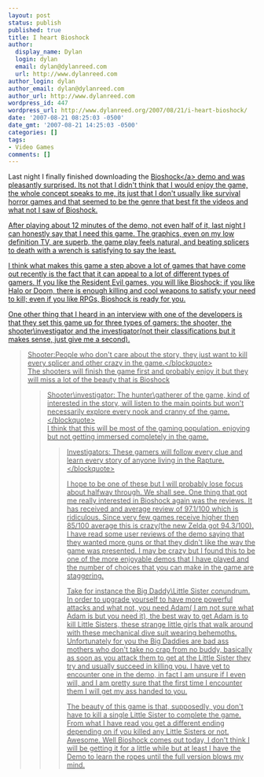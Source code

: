 ```yaml
---
layout: post
status: publish
published: true
title: I heart Bioshock
author:
  display_name: Dylan
  login: dylan
  email: dylan@dylanreed.com
  url: http://www.dylanreed.com
author_login: dylan
author_email: dylan@dylanreed.com
author_url: http://www.dylanreed.com
wordpress_id: 447
wordpress_url: http://www.dylanreed.org/2007/08/21/i-heart-bioshock/
date: '2007-08-21 08:25:03 -0500'
date_gmt: '2007-08-21 14:25:03 -0500'
categories: []
tags:
- Video Games
comments: []
---
```

<p>Last night I finally finished downloading the <a href="http:&#47;&#47;www.amazon.com&#47;2K-Games-BioShock&#47;dp&#47;B000MKA60W&#47;ref=pd_bbs_sr_1&#47;105-7230922-9522015?ie=UTF8&amp;s=videogames&amp;qid=1187717236&amp;sr=8-1">Bioshock<&#47;a> demo and was pleasantly surprised. Its not that I didn't think that I would enjoy the game, the whole concept speaks to me, its just that I don't usually like survival horror games and that seemed to be the genre that best fit the videos and what not I saw of Bioshock.</p>
<p>After playing about 12 minutes of the demo, not even half of it, last night I can honestly say that I need this game. The graphics, even on my low definition TV, are superb, the game play feels natural, and beating splicers to death with a wrench is satisfying to say the least.</p>
<p>I think what makes this game a step above a lot of games that have come out recently is the fact that it can appeal to a lot of different types of gamers. If you like the Resident Evil games, you will like Bioshock; if you like Halo or Doom, there is enough killing and cool weapons to satisfy your need to kill; even if you like RPGs, Bioshock is ready for you.</p>
<p><!--adsense--></p>
<p>One other thing that I heard in an interview with one of the developers is that they set this game up for three types of gamers: the shooter, the shooter\investigator and the investigator(not their classifications but it makes sense, just give me a second).</p>
<blockquote><p>Shooter:People who don't care about the story, they just want to kill every splicer and other crazy in the game.<&#47;blockquote><br />
The shooters will finish the game first and probably enjoy it but they will miss a lot of the beauty that is Bioshock</p>
<blockquote><p>Shooter\investigator: The hunter\gatherer of the game, kind of interested in the story, will listen to the main points but won't necessarily explore every nook and cranny of the game.<&#47;blockquote><br />
I think that this will be most of the gaming population. enjoying but not getting immersed completely in the game.</p>
<blockquote><p>Investigators: These gamers will follow every clue and learn every story of anyone living in the Rapture.<&#47;blockquote><br />
<!--adsense#text--></p>
<p>I hope to be one of these but I will probably lose focus about halfway through. We shall see. One thing that got me really interested in Bioshock again was the reviews. It has received and average review of 97.1&#47;100 which is ridiculous. Since very few games receive higher then 85&#47;100 average this is crazy(the new Zelda got 94.3&#47;100). I have read some user reviews of the demo saying that they wanted more guns or that they didn't like the way the game was presented. I may be crazy but I found this to be one of the more enjoyable demos that I have played and the number of choices that you can make in the game are staggering.</p>
<p>Take for instance the Big Daddy\Little Sister conundrum. In order to upgrade yourself to have more powerful attacks and what not, you need Adam( I am not sure what Adam is but you need it), the best way to get Adam is to kill Little Sisters, these strange little girls that walk around with these mechanical dive suit wearing behemoths. Unfortunately for you the Big Daddies are bad ass mothers who don't take no crap from no buddy, basically as soon as you attack them to get at the Little Sister they try and usually succeed in killing you. I have yet to encounter one in the demo, in fact I am unsure if I even will, and I am pretty sure that the first time I encounter them I will get my ass handed to you.</p>
<p><!--adsense#refer2--></p>
<p>The beauty of this game is that, supposedly, you don't have to kill a single Little Sister to complete the game. From what I have read you get a different ending depending on if you killed any Little Sisters or not. Awesome. Well Bioshock comes out today, I don't think I will be getting it for a little while but at least I have the Demo to learn the ropes until the full version blows my mind.</p>

